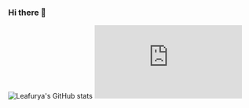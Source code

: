### Hi there 👋

<!--
**Leafurya/Leafurya** is a ✨ _special_ ✨ repository because its `README.md` (this file) appears on your GitHub profile.

Here are some ideas to get you started:

- 🔭 I’m currently working on ...
- 🌱 I’m currently learning ...
- 👯 I’m looking to collaborate on ...
- 🤔 I’m looking for help with ...
- 💬 Ask me about ...
- 📫 How to reach me: ...
- 😄 Pronouns: ...
- ⚡ Fun fact: ...
-->

![Leafurya's GitHub stats](https://github-readme-stats.vercel.app/api?username=Leafurya&show_icons=true&theme=radical)
![just test](https://leafurya.vercel.app/draw/main.html)
